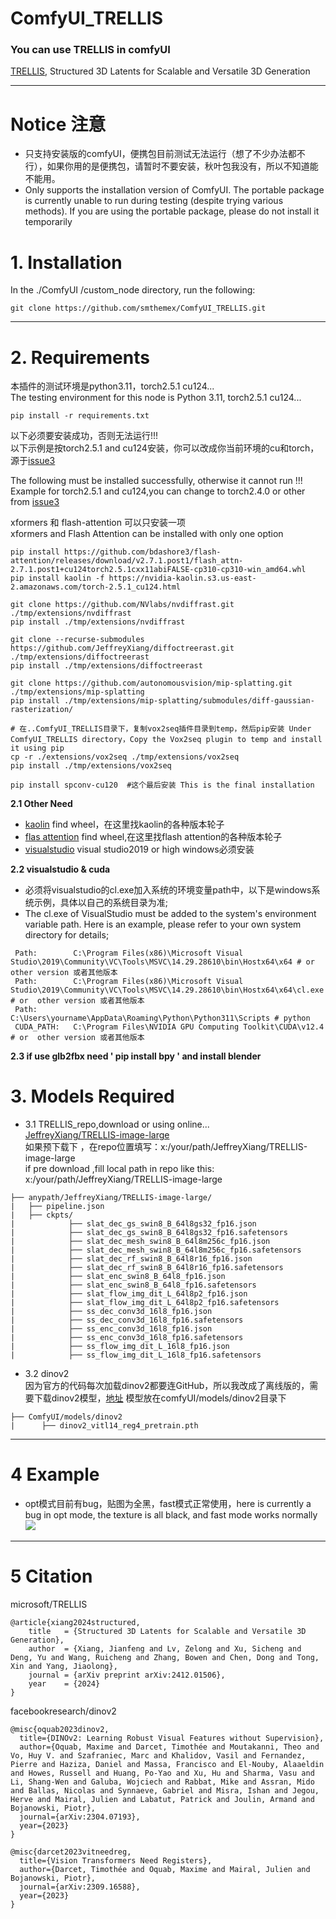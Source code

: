 # ComfyUI_TRELLIS
<h3>You can use TRELLIS in comfyUI </h3>   

[TRELLIS](https://github.com/microsoft/TRELLIS/tree/main), Structured 3D Latents for Scalable and Versatile 3D Generation

---

# Notice 注意
* 只支持安装版的comfyUI，便携包目前测试无法运行（想了不少办法都不行），如果你用的是便携包，请暂时不要安装，秋叶包我没有，所以不知道能不能用。
* Only supports the installation version of ComfyUI. The portable package is currently unable to run during testing (despite trying various methods). If you are using the portable package, please do not install it temporarily

  
# 1. Installation

In the ./ComfyUI /custom_node directory, run the following:   
```
git clone https://github.com/smthemex/ComfyUI_TRELLIS.git
```

---

# 2. Requirements  
本插件的测试环境是python3.11，torch2.5.1 cu124...       
The testing environment for this node is Python 3.11, torch2.5.1 cu124...    

```
pip install -r requirements.txt
```
以下必须要安装成功，否则无法运行!!!   
以下示例是按torch2.5.1 and cu124安装，你可以改成你当前环境的cu和torch，源于[issue3](https://github.com/microsoft/TRELLIS/issues/3)   

The following must be installed successfully, otherwise it cannot run !!!    
Example for torch2.5.1 and cu124,you can change to torch2.4.0 or other  from [issue3](https://github.com/microsoft/TRELLIS/issues/3)   

xformers 和 flash-attention 可以只安装一项   
xformers and Flash Attention can be installed with only one option   

```
pip install https://github.com/bdashore3/flash-attention/releases/download/v2.7.1.post1/flash_attn-2.7.1.post1+cu124torch2.5.1cxx11abiFALSE-cp310-cp310-win_amd64.whl
pip install kaolin -f https://nvidia-kaolin.s3.us-east-2.amazonaws.com/torch-2.5.1_cu124.html

git clone https://github.com/NVlabs/nvdiffrast.git ./tmp/extensions/nvdiffrast
pip install ./tmp/extensions/nvdiffrast

git clone --recurse-submodules https://github.com/JeffreyXiang/diffoctreerast.git ./tmp/extensions/diffoctreerast
pip install ./tmp/extensions/diffoctreerast

git clone https://github.com/autonomousvision/mip-splatting.git ./tmp/extensions/mip-splatting
pip install ./tmp/extensions/mip-splatting/submodules/diff-gaussian-rasterization/

# 在..ComfyUI_TRELLIS目录下，复制vox2seq插件目录到temp，然后pip安装 Under ComfyUI_TRELLIS directory，Copy the Vox2seq plugin to temp and install it using pip  
cp -r ./extensions/vox2seq ./tmp/extensions/vox2seq
pip install ./tmp/extensions/vox2seq

pip install spconv-cu120  #这个最后安装 This is the final installation

```


**2.1 Other Need**
* [kaolin](https://nvidia-kaolin.s3.us-east-2.amazonaws.com/index.html)   find  wheel，在这里找kaolin的各种版本轮子
* [flas attention](https://github.com/Dao-AILab/flash-attention/releases/)  find  wheel,在这里找flash attention的各种版本轮子
* [visualstudio](https://visualstudio.microsoft.com/zh-hans/)   visual studio2019 or high   windows必须安装

**2.2 visualstudio & cuda**
* 必须将visualstudio的cl.exe加入系统的环境变量path中，以下是windows系统示例，具体以自己的系统目录为准; 
* The cl.exe of VisualStudio must be added to the system's environment variable path. Here is an example, please refer to your own system directory for details;  
```
 Path:        C:\Program Files(x86)\Microsoft Visual Studio\2019\Community\VC\Tools\MSVC\14.29.28610\bin\Hostx64\x64 # or  other version 或者其他版本
 Path:        C:\Program Files(x86)\Microsoft Visual Studio\2019\Community\VC\Tools\MSVC\14.29.28610\bin\Hostx64\x64\cl.exe # or  other version 或者其他版本
 Path:        C:\Users\yourname\AppData\Roaming\Python\Python311\Scripts # python 
 CUDA_PATH:   C:\Program Files\NVIDIA GPU Computing Toolkit\CUDA\v12.4 # or  other version 或者其他版本

```

**2.3 if use  glb2fbx need ' pip install bpy ' and install blender**


# 3. Models Required 
* 3.1 TRELLIS_repo,download or using online...  
[JeffreyXiang/TRELLIS-image-large](https://huggingface.co/JeffreyXiang/TRELLIS-image-large)   
如果预下载下 ，在repo位置填写：x:/your/path/JeffreyXiang/TRELLIS-image-large  
if pre download ,fill local path in repo like this: x:/your/path/JeffreyXiang/TRELLIS-image-large

```
├── anypath/JeffreyXiang/TRELLIS-image-large/
|   ├── pipeline.json
|   ├── ckpts/
|            ├── slat_dec_gs_swin8_B_64l8gs32_fp16.json
|            ├── slat_dec_gs_swin8_B_64l8gs32_fp16.safetensors
|            ├── slat_dec_mesh_swin8_B_64l8m256c_fp16.json
|            ├── slat_dec_mesh_swin8_B_64l8m256c_fp16.safetensors
|            ├── slat_dec_rf_swin8_B_64l8r16_fp16.json
|            ├── slat_dec_rf_swin8_B_64l8r16_fp16.safetensors
|            ├── slat_enc_swin8_B_64l8_fp16.json
|            ├── slat_enc_swin8_B_64l8_fp16.safetensors
|            ├── slat_flow_img_dit_L_64l8p2_fp16.json
|            ├── slat_flow_img_dit_L_64l8p2_fp16.safetensors
|            ├── ss_dec_conv3d_16l8_fp16.json
|            ├── ss_dec_conv3d_16l8_fp16.safetensors
|            ├── ss_enc_conv3d_16l8_fp16.json
|            ├── ss_enc_conv3d_16l8_fp16.safetensors
|            ├── ss_flow_img_dit_L_16l8_fp16.json
|            ├── ss_flow_img_dit_L_16l8_fp16.safetensors
```
* 3.2 dinov2  
因为官方的代码每次加载dinov2都要连GitHub，所以我改成了离线版的，需要下载dinov2模型，[地址](https://dl.fbaipublicfiles.com/dinov2/dinov2_vitl14/dinov2_vitl14_reg4_pretrain.pth) 
模型放在comfyUI/models/dinov2目录下
```
├── ComfyUI/models/dinov2
|      ├── dinov2_vitl14_reg4_pretrain.pth
```

---

# 4 Example

* opt模式目前有bug，贴图为全黑，fast模式正常使用，here is currently a bug in opt mode, the texture is all black, and fast mode works normally  
![](https://github.com/smthemex/ComfyUI_TRELLIS/blob/main/exmaple.png)


---


# 5 Citation

microsoft/TRELLIS
```
@article{xiang2024structured,
    title   = {Structured 3D Latents for Scalable and Versatile 3D Generation},
    author  = {Xiang, Jianfeng and Lv, Zelong and Xu, Sicheng and Deng, Yu and Wang, Ruicheng and Zhang, Bowen and Chen, Dong and Tong, Xin and Yang, Jiaolong},
    journal = {arXiv preprint arXiv:2412.01506},
    year    = {2024}
}
```
facebookresearch/dinov2
```
@misc{oquab2023dinov2,
  title={DINOv2: Learning Robust Visual Features without Supervision},
  author={Oquab, Maxime and Darcet, Timothée and Moutakanni, Theo and Vo, Huy V. and Szafraniec, Marc and Khalidov, Vasil and Fernandez, Pierre and Haziza, Daniel and Massa, Francisco and El-Nouby, Alaaeldin and Howes, Russell and Huang, Po-Yao and Xu, Hu and Sharma, Vasu and Li, Shang-Wen and Galuba, Wojciech and Rabbat, Mike and Assran, Mido and Ballas, Nicolas and Synnaeve, Gabriel and Misra, Ishan and Jegou, Herve and Mairal, Julien and Labatut, Patrick and Joulin, Armand and Bojanowski, Piotr},
  journal={arXiv:2304.07193},
  year={2023}
}
```
```
@misc{darcet2023vitneedreg,
  title={Vision Transformers Need Registers},
  author={Darcet, Timothée and Oquab, Maxime and Mairal, Julien and Bojanowski, Piotr},
  journal={arXiv:2309.16588},
  year={2023}
}
```

